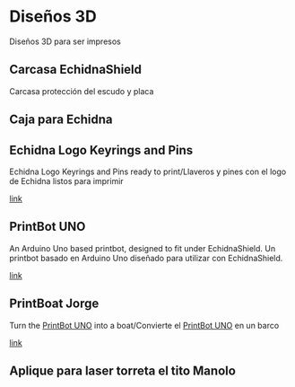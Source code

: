 # Diseños 3D
Diseños 3D para ser impresos

## Carcasa EchidnaShield
Carcasa protección del escudo y placa

## Caja para Echidna

## Echidna Logo Keyrings and Pins
Echidna Logo Keyrings and Pins ready to print/Llaveros y pines con el logo de Echidna listos para imprimir

[link](https://github.com/EchidnaShield/Recursos/tree/master/Dise%C3%B1os3D/Keyrings%20and%20pins)

## PrintBot UNO
An Arduino Uno based printbot, designed to fit under EchidnaShield.
Un printbot basado en Arduino Uno diseñado para utilizar con EchidnaShield.

[link](https://github.com/EchidnaShield/Recursos/tree/master/Dise%C3%B1os3D/Printbot)

## PrintBoat Jorge
Turn the [PrintBot UNO](https://github.com/EchidnaShield/Recursos/tree/master/Dise%C3%B1os3D/Printbot) into a boat/Convierte el  [PrintBot UNO](https://github.com/EchidnaShield/Recursos/tree/master/Dise%C3%B1os3D/Printbot)  en un barco

[link](https://github.com/EchidnaShield/Recursos/tree/master/Dise%C3%B1os3D/Printboat)

## Aplique para laser torreta el tito Manolo


